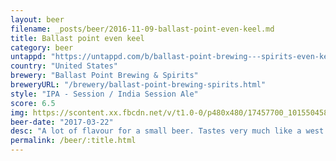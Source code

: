```yaml
---
layout: beer
filename: _posts/beer/2016-11-09-ballast-point-even-keel.md
title: Ballast point even keel
category: beer
untappd: "https://untappd.com/b/ballast-point-brewing---spirits-even-keel/6508"
country: "United States"
brewery: "Ballast Point Brewing & Spirits"
breweryURL: "/brewery/ballast-point-brewing-spirits.html"
style: "IPA - Session / India Session Ale"
score: 6.5
img: https://scontent.xx.fbcdn.net/v/t1.0-0/p480x480/17457700_10155045840283745_3973573560619807500_n.jpg?_nc_cat=101&_nc_ht=scontent.xx&oh=6aff8e44cba6da677eb0cba7650d972c&oe=5D868E6A
beer-date: "2017-03-22"
desc: "A lot of flavour for a small beer. Tastes very much like a west coast IPA. My main complaint is that while the bitterness and hops are there the mouthfeel is a bit watery so it doesn’t have the a nice smoothness. Worth a try but I wouldn’t be looking for another"
permalink: /beer/:title.html
---
```

